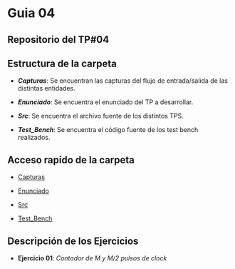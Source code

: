 # Guia 04

## Repositorio del TP#04

## Estructura de la carpeta

* ***Capturas***: Se encuentran las capturas del flujo de entrada/salida de las distintas entidades.

* ***Enunciado***: Se encuentra el enunciado del TP a desarrollar.

* ***Src***: Se encuentra el archivo fuente de los distintos TPS.

* ***Test_Bench***: Se encuentra el código fuente de los test bench realizados.

## Acceso rapido de la carpeta

* [Capturas](/guia04/capturas/)

* [Enunciado](/guia04/enunciado/guiaDeClase04.pdf)

* [Src](/guia04/src/)

* [Test_Bench](/guia04/test_bench/)

## Descripción de los Ejercicios

* **Ejercicio 01**: *Contador de M y M/2 pulsos de clock*
